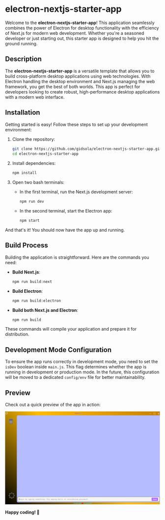# electron-nextjs-starter-app

Welcome to the **electron-nextjs-starter-app**! This application seamlessly combines the power of Electron for desktop functionality with the efficiency of Next.js for modern web development. Whether you're a seasoned developer or just starting out, this starter app is designed to help you hit the ground running.

## Description

The **electron-nextjs-starter-app** is a versatile template that allows you to build cross-platform desktop applications using web technologies. With Electron handling the desktop environment and Next.js managing the web framework, you get the best of both worlds. This app is perfect for developers looking to create robust, high-performance desktop applications with a modern web interface.

## Installation

Getting started is easy! Follow these steps to set up your development environment:

1. Clone the repository:

    ```bash
    git clone https://github.com/gidsola/electron-nextjs-starter-app.git
    cd electron-nextjs-starter-app
    ```

2. Install dependencies:

    ```bash
    npm install
    ```

3. Open two bash terminals:

    - In the first terminal, run the Next.js development server:

      ```bash
      npm run dev
      ```

    - In the second terminal, start the Electron app:

      ```bash
      npm start
      ```

And that's it! You should now have the app up and running.

## Build Process

Building the application is straightforward. Here are the commands you need:

- **Build Next.js**:

  ```bash
  npm run build:next
  ```

- **Build Electron**:

  ```bash
  npm run build:electron
  ```

- **Build both Next.js and Electron**:

  ```bash
  npm run build
  ```

These commands will compile your application and prepare it for distribution.

## Development Mode Configuration

To ensure the app runs correctly in development mode, you need to set the `isDev` boolean inside `main.js`. This flag determines whether the app is running in development or production mode. In the future, this configuration will be moved to a dedicated `config/env` file for better maintainability.


## Preview

Check out a quick preview of the app in action:

[![Preview](./preview.png)](./preview.mp4)


**Happy coding! 🚀**